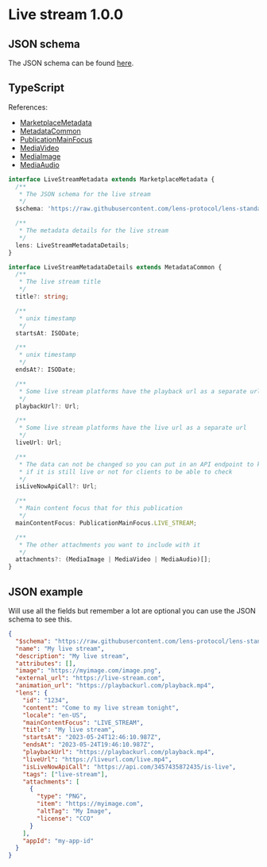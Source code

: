 # Live stream 1.0.0

## JSON schema

The JSON schema can be found [here](./schema.json).

## TypeScript

References:

- [MarketplaceMetadata](../../shared-ts-interfaces/marketplace-metadata.ts)
- [MetadataCommon](../../shared-ts-interfaces/metadata-common.ts)
- [PublicationMainFocus](../../shared-ts-interfaces/publication-main-focus.ts)
- [MediaVideo](../../shared-ts-interfaces/media-video.ts)
- [MediaImage](../../shared-ts-interfaces/media-image.ts)
- [MediaAudio](../../shared-ts-interfaces/media-audio.ts)

```ts
interface LiveStreamMetadata extends MarketplaceMetadata {
  /**
   * The JSON schema for the live stream
   */
  $schema: 'https://raw.githubusercontent.com/lens-protocol/lens-standards/main/LIPs/publication/live-stream/1.0.0/schema.json';

  /**
   * The metadata details for the live stream
   */
  lens: LiveStreamMetadataDetails;
}

interface LiveStreamMetadataDetails extends MetadataCommon {
  /**
   * The live stream title
   */
  title?: string;

  /**
   * unix timestamp
   */
  startsAt: ISODate;

  /**
   * unix timestamp
   */
  endsAt?: ISODate;

  /**
   * Some live stream platforms have the playback url as a separate url
   */
  playbackUrl?: Url;

  /**
   * Some live stream platforms have the live url as a separate url
   */
  liveUrl: Url;

  /**
   * The data can not be changed so you can put in an API endpoint to know
   * if it is still live or not for clients to be able to check
   */
  isLiveNowApiCall?: Url;

  /**
   * Main content focus that for this publication
   */
  mainContentFocus: PublicationMainFocus.LIVE_STREAM;

  /**
   * The other attachments you want to include with it
   */
  attachments?: (MediaImage | MediaVideo | MediaAudio)[];
}
```

## JSON example

Will use all the fields but remember a lot are optional you can use the JSON schema to see this.

```json
{
  "$schema": "https://raw.githubusercontent.com/lens-protocol/lens-standards/main/LIPs/publication/live-stream/1.0.0/schema.json",
  "name": "My live stream",
  "description": "My live stream",
  "attributes": [],
  "image": "https://myimage.com/image.png",
  "external_url": "https://live-stream.com",
  "animation_url": "https://playbackurl.com/playback.mp4",
  "lens": {
    "id": "1234",
    "content": "Come to my live stream tonight",
    "locale": "en-US",
    "mainContentFocus": "LIVE_STREAM",
    "title": "My live stream",
    "startsAt": "2023-05-24T12:46:10.987Z",
    "endsAt": "2023-05-24T19:46:10.987Z",
    "playbackUrl": "https://playbackurl.com/playback.mp4",
    "liveUrl": "https://liveurl.com/live.mp4",
    "isLiveNowApiCall": "https://api.com/3457435872435/is-live",
    "tags": ["live-stream"],
    "attachments": [
      {
        "type": "PNG",
        "item": "https://myimage.com",
        "altTag": "My Image",
        "license": "CCO"
      }
    ],
    "appId": "my-app-id"
  }
}
```
